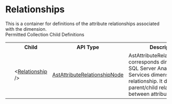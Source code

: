 # Relationships

<div class="LanguageSummary"><div class ="SummaryItem">This is a container for definitions of the attribute relationships associated with the dimension.</div></div><div class="SchemaBindingGroup"><div class="SchemaBindingGroupHeader">Permitted Collection Child Definitions</div><table id="SchemaBindingList" class="SchemaBindingList"><tbody><tr><th class="SchemaBindingIconColumnHeader">&nbsp;</th><th class="SchemaBindingNameColumnHeader">Child</th><th class="SchemaBindingTypeColumnHeader">API Type</th><th class="SchemaBindingSummaryColumnHeader">Description</th></tr><tr class="cd0"><td class="SchemaBindingIcon"><div class="NotRequired" /></td><td class="SchemaBindingName"><span class="punc">&lt;</span><a href=Varigence.Languages.Biml.Dimension.AstAttributeRelationshipNode.html">Relationship</a><span class="punc"> /&gt;</span></td><td class="SchemaBindingType"><a href="../api-reference/Varigence.Languages.Biml.Dimension.AstAttributeRelationshipNode.html">AstAttributeRelationshipNode</a></td><td class="SchemaBindingSummary">AstAttributeRelationshipNode corresponds directly to a SQL Server Analysis Services dimension attribute relationship.  It describes parent/child relationships between attributes.</td></tr></tbody></table></div>